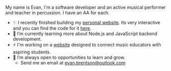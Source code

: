 My name is Evan, I'm a software developer and an active musical performer and teacher in percussion. I have an AA for each.

- ✨ I recently finished building my [personal website](https://evanbrentson.com/). Its very interactive and you can find the code for it [here](https://github.com/Odysseus326/evan-brentson-website).
- 🌱 I’m currently learning more about Node.js and JavaScript backend development.
- ⚡ I'm working on a [website](https://github.com/Odysseus326/music-education-site) designed to connect music educators with aspiring students.
- 💞️ I’m always open to opportunities to learn and grow.
  - Send me an email at evan.brentson@outlook.com

<!---
Odysseus326/Odysseus326 is a ✨ special ✨ repository because its `README.md` (this file) appears on your GitHub profile.
You can click the Preview link to take a look at your changes.
--->

